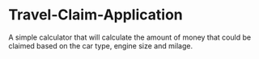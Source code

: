 # Travel-Claim-Application
A simple calculator that will calculate the amount of money that could be claimed based on the car type, engine size and milage.
